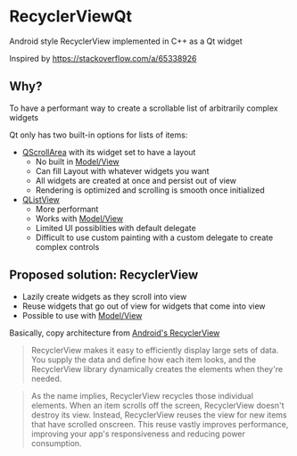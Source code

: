 # RecyclerViewQt
Android style RecyclerView implemented in C++ as a Qt widget

Inspired by https://stackoverflow.com/a/65338926

## Why?

To have a performant way to create a scrollable list of arbitrarily complex widgets

Qt only has two built-in options for lists of items:
* [QScrollArea](https://doc.qt.io/qt-5/qscrollarea.html#details) with its widget set to have a layout
  * No built in [Model/View](https://doc.qt.io/qt-5/model-view-programming.html)
  * Can fill Layout with whatever widgets you want
  * All widgets are created at once and persist out of view
  * Rendering is optimized and scrolling is smooth once initialized
* [QListView](https://doc.qt.io/qt-5/qlistview.html#details)
  * More performant
  * Works with [Model/View](https://doc.qt.io/qt-5/model-view-programming.html)
  * Limited UI possiblities with default delegate
  * Difficult to use custom painting with a custom delegate to create complex controls

## Proposed solution: RecyclerView
* Lazily create widgets as they scroll into view
* Reuse widgets that go out of view for widgets that come into view
* Possible to use with [Model/View](https://doc.qt.io/qt-5/model-view-programming.html)

Basically, copy architecture from [Android's RecyclerView](https://developer.android.com/guide/topics/ui/layout/recyclerview?gclid=Cj0KCQiA09eQBhCxARIsAAYRiynYs3upd3plIBZNh15JP1KdaGnArQgN68UoZ_6aQ1z-qat5vBDpVGEaArioEALw_wcB&gclsrc=aw.ds)

> RecyclerView makes it easy to efficiently display large sets of data. You supply the data and define how each item looks, and the RecyclerView library dynamically creates the elements when they're needed.

> As the name implies, RecyclerView recycles those individual elements. When an item scrolls off the screen, RecyclerView doesn't destroy its view. Instead, RecyclerView reuses the view for new items that have scrolled onscreen. This reuse vastly improves performance, improving your app's responsiveness and reducing power consumption.


